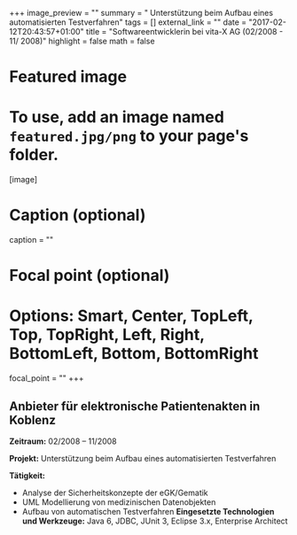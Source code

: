 +++
image_preview = ""
summary = " Unterstützung beim Aufbau eines automatisierten Testverfahren"
tags = []
external_link = ""
date = "2017-02-12T20:43:57+01:00"
title = "Softwareentwicklerin bei vita-X AG (02/2008 - 11/ 2008)"
highlight = false
math = false


# Featured image
# To use, add an image named `featured.jpg/png` to your page's folder.
[image]
# Caption (optional)
caption = ""

# Focal point (optional)
# Options: Smart, Center, TopLeft, Top, TopRight, Left, Right, BottomLeft, Bottom, BottomRight
focal_point = ""
+++
## Anbieter für elektronische Patientenakten in Koblenz

**Zeitraum:** 02/2008 – 11/2008

**Projekt:** Unterstützung beim Aufbau eines automatisierten Testverfahren

**Tätigkeit:**

* Analyse der Sicherheitskonzepte der eGK/Gematik
* UML Modellierung von medizinischen Datenobjekten
* Aufbau von automatischen Testverfahren
**Eingesetzte Technologien und Werkzeuge:** Java 6, JDBC, JUnit 3, Eclipse 3.x, Enterprise Architect
